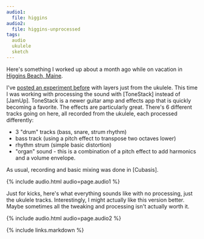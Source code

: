 ```yaml
---
audio1:
  file: higgins
audio2:
  file: higgins-unprocessed 
tags:
  audio
  ukulele
  sketch
---
```


Here's something I worked up about a month ago while on vacation in [Higgins Beach, Maine](https://www.google.com/maps/place/Higgins+Beach,+ME+04074/).

I've [posted an experiment before](/2014/06/15/uke-layers/) with layers just from the ukulele. This time I was working with processing the sound with [ToneStack] instead of [JamUp]. ToneStack is a newer guitar amp and effects app that is quickly becoming a favorite. The effects are particularly great. There's 6 different tracks going on here, all recorded from the ukulele, each processed differently:

* 3 "drum" tracks (bass, snare, strum rhythm)
* bass track (using a pitch effect to transpose two octaves lower)
* rhythm strum (simple basic distortion)
* "organ" sound - this is a combination of a pitch effect to add harmonics and a volume envelope.

As usual, recording and basic mixing was done in [Cubasis].

{% include audio.html audio=page.audio1 %}

Just for kicks, here's what everything sounds like with no processing, just the ukulele tracks. Interestingly, I might actually like this version better. Maybe sometimes all the tweaking and processing isn't actually worth it.

{% include audio.html audio=page.audio2 %}

{% include links.markdown %}